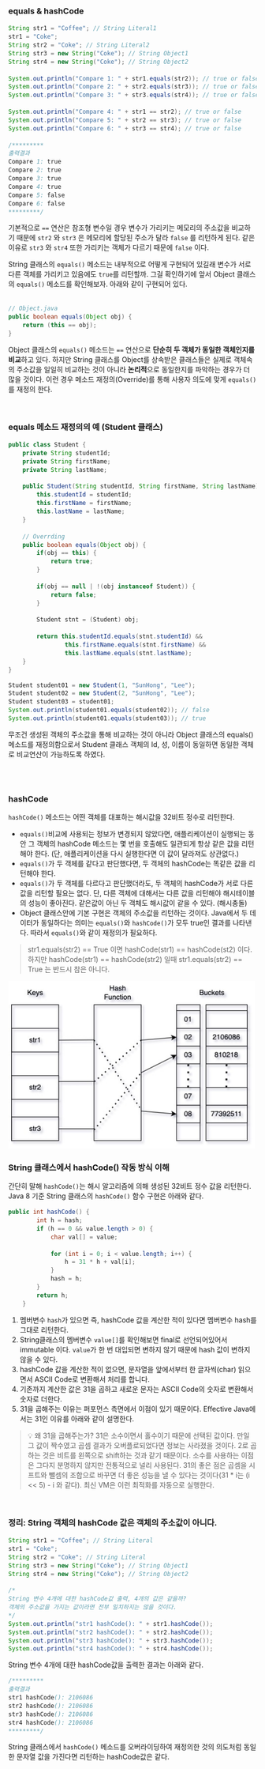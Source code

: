 ### equals & hashCode

```java
String str1 = "Coffee"; // String Literal1
str1 = "Coke"; 
String str2 = "Coke"; // String Literal2
String str3 = new String("Coke"); // String Object1
String str4 = new String("Coke"); // String Object2

System.out.println("Compare 1: " + str1.equals(str2)); // true or false
System.out.println("Compare 2: " + str2.equals(str3)); // true or false
System.out.println("Compare 3: " + str3.equals(str4)); // true or false

System.out.println("Compare 4: " + str1 == str2); // true or false
System.out.println("Compare 5: " + str2 == str3); // true or false
System.out.println("Compare 6: " + str3 == str4); // true or false

/*********
출력결과
Compare 1: true
Compare 2: true
Compare 3: true
Compare 4: true
Compare 5: false
Compare 6: false
*********/
```

기본적으로 `==` 연산은 참조형 변수일 경우 변수가 가리키는 메모리의 주소값을 비교하기 때문에 `str2` 와 `str3` 은 메모리에 할당된 주소가 달라 `false` 를 리턴하게 된다. 같은 이유로 `str3` 와 `str4` 또한 가리키는 객체가 다르기 때문에 `false` 이다.

String 클래스의 `equals()` 메소드는 내부적으로 어떻게 구현되어 있길래 변수가 서로 다른 객체를 가리키고 있음에도 `true`를 리턴할까. 그걸 확인하기에 앞서 Object 클래스의 `equals()` 메소드를 확인해보자. 아래와 같이 구현되어 있다.

```java

// Object.java
public boolean equals(Object obj) {
    return (this == obj);
}
```

Object 클래스의 `equals()` 메소드는 `==` 연산으로 **단순히 두 객체가 동일한 객체인지를 비교**하고 있다. 하지만 String 클래스를 Object를 상속받은 클래스들은 실제로 객체속의 주소값을 일일히 비교하는 것이 아니라 **논리적**으로 동일한지를 파악하는 경우가 더 많을 것이다. 이런 경우 메소드 재정의(Override)를 통해 사용자 의도에 맞게 `equals()`를 재정의 한다.

<br/>

### equals 메소드 재정의의 예 (Student 클래스)

```java
public class Student {
    private String studentId;
    private String firstName;
    private String lastName;

    public Student(String studentId, String firstName, String lastName) {
        this.studentId = studentId;
        this.firstName = firstName;
        this.lastName = lastName;
    }

    // Overrding
    public boolean equals(Object obj) {
        if(obj == this) {
            return true;
        }

        if(obj == null | !(obj instanceof Student)) {
            return false;
        }

        Student stnt = (Student) obj;

        return this.studentId.equals(stnt.studentId) &&
                this.firstName.equals(stnt.firstName) &&
                this.lastName.equals(stnt.lastName);
    }
}
```

```java
Student student01 = new Student(1, "SunHong", "Lee");
Student student02 = new Student(2, "SunHong", "Lee");
Student student03 = student01;
System.out.println(student01.equals(student02)); // false
System.out.println(student01.equals(student03)); // true
```
무조건 생성된 객체의 주소값을 통해 비교하는 것이 아니라 Object 클래스의 equals() 메소드를 재정의함으로서 Student 클래스 객체의 Id, 성, 이름이 동일하면 동일한 객체로 비교연산이 가능하도록 하였다.


<br/><br/>

### hashCode

`hashCode()` 메소드는 어떤 객체를 대표하는 해시값을 32비트 정수로 리턴한다.

- `equals()`비교에 사용되는 정보가 변경되지 않았다면, 애플리케이션이 실행되는 동안 그 객체의 hashCode 메소드는 몇 번을 호출해도 일관되게 항상 같은 값을 리턴해야 한다. (단, 애플리케이션을 다시 실행한다면 이 값이 달라져도 상관없다.)
- `equals()`가 두 객체를 같다고 판단했다면, 두 객체의 hashCode는 똑같은 값을 리턴해야 한다.
- `equals()`가 두 객체를 다르다고 판단했더라도, 두 객체의 hashCode가 서로 다른 값을 리턴할 필요는 없다. 단, 다른 객체에 대해서는 다른 값을 리턴해야 해시테이블의 성능이 좋아진다. 같은값이 아닌 두 객체도 해시값이 같을 수 있다. (해시충돌)
- Object 클래스안에 기본 구현은 객체의 주소값을 리턴하는 것이다. Java에서 두 데이터가 동일하다는 의미는 `equals()`와 `hashCode()`가 모두 true인 결과를 나타낸다. 따라서 `equals()`와 같이 재정의가 필요하다.

> str1.equals(str2) == True 이면 hashCode(str1) == hashCode(st2) 이다.    
> 하지만 hashCode(str1) == hashCode(str2) 일때 str1.equals(str2) == True 는 반드시 참은 아니다. 

<img src="./images/hashTable.jpg" width="500px"/>

<br/>

### String 클래스에서 **hashCode() 작동 방식 이해**

간단히 말해 `hashCode()`는 해시 알고리즘에 의해 생성된 32비트 정수 값을 리턴한다. Java 8 기준 String 클래스의 `hashCode()` 함수 구현은 아래와 같다. 

```java
public int hashCode() {
        int h = hash;
        if (h == 0 && value.length > 0) {
            char val[] = value;

            for (int i = 0; i < value.length; i++) {
                h = 31 * h + val[i];
            }
            hash = h;
        }
        return h;
    }
```

1. 멤버변수 `hash`가 있으면 즉, hashCode 값을 계산한 적이 있다면 멤버변수 hash를 그대로 리턴한다.
2. String클래스의 멤버변수 `value[]`를 확인해보면 final로 선언되어있어서 immutable 이다. `value`가 한 번 대입되면 변하지 않기 때문에 hash 값이 변하지 않을 수 있다.
3. hashCode 값을 계산한 적이 없으면, 문자열을 앞에서부터 한 글자씩(char) 읽으면서 ASCII Code로 변환해서 처리를 합니다.
4. 기존까지 계산한 값은 31을 곱하고 새로운 문자는 ASCII Code의 숫자로 변환해서 숫자로 더한다.
5. 31을 곱해주는 이유는 퍼포먼스 측면에서 이점이 있기 때문이다. Effective Java에서는 31인 이유를 아래와 같이 설명한다.


> 💡 왜 31을 곱해주는가?
> 31은 소수이면서 홀수이기 때문에 선택된 값이다. 만일 그 값이 짝수였고 곱셈 결과가 오버플로되었다면 정보는 사라졌을 것이다. 2로 곱하는 것은 비트를 왼쪽으로 shift하는 것과 같기 때문이다. 소수를 사용하는 이점은 그다지 분명하지 않지만 전통적으로 널리 사용된다. 31의 좋은 점은 곱셈을 시프트와 뺄셈의 조합으로 바꾸면 더 좋은 성능을 낼 수 있다는 것이다(31 * i는 (i << 5) - i 와 같다). 최신 VM은 이런 최적화를 자동으로 실행한다.


<br/>

### 정리: String 객체의 hashCode 값은 객체의 주소값이 아니다.

```java
String str1 = "Coffee"; // String Literal
str1 = "Coke";
String str2 = "Coke"; // String Literal
String str3 = new String("Coke"); // String Object1
String str4 = new String("Coke"); // String Object2

/* 
String 변수 4개에 대한 hashCode값 출력, 4개의 값은 같을까?
객체의 주소값을 가지는 값이라면 전부 일치하지는 않을 것이다.
*/
System.out.println("str1 hashCode(): " + str1.hashCode());
System.out.println("str2 hashCode(): " + str2.hashCode());
System.out.println("str3 hashCode(): " + str3.hashCode());
System.out.println("str4 hashCode(): " + str4.hashCode());
```

String 변수 4개에 대한 hashCode값을 출력한 결과는 아래와 같다.

```java
/*********
출력결과
str1 hashCode(): 2106086
str2 hashCode(): 2106086
str3 hashCode(): 2106086
str4 hashCode(): 2106086
*********/
```

String 클래스에서 `hashCode()` 메소드를 오버라이딩하여 재정의한 것의 의도처럼 동일한 문자열 값을 가진다면 리턴하는 hashCode값은 같다.